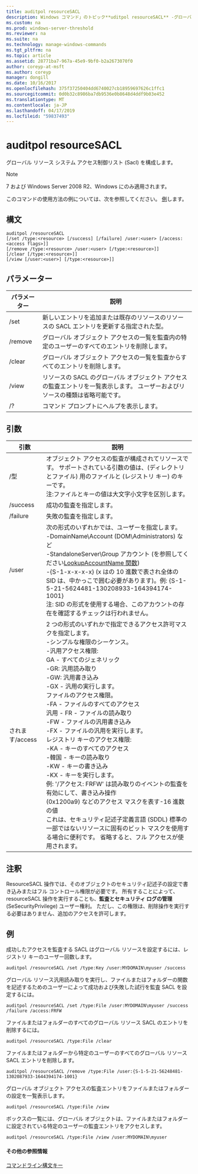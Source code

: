 ```yaml
---
title: auditpol resourceSACL
description: Windows コマンド」のトピック**uditpol resourceSACL** -グローバル リソース システム アクセス制御リスト (Sacl) を構成します。
ms.custom: na
ms.prod: windows-server-threshold
ms.reviewer: na
ms.suite: na
ms.technology: manage-windows-commands
ms.tgt_pltfrm: na
ms.topic: article
ms.assetid: 28771ba7-967a-45e9-9bf0-b2a2673070f0
author: coreyp-at-msft
ms.author: coreyp
manager: dongill
ms.date: 10/16/2017
ms.openlocfilehash: 375f37250404dd6740027cb18959697626c1ffc1
ms.sourcegitcommit: 0d0b32c8986ba7db9536e0b8648d4ddf9b03e452
ms.translationtype: MT
ms.contentlocale: ja-JP
ms.lasthandoff: 04/17/2019
ms.locfileid: "59837493"
---
```

# <a name="auditpol-resourcesacl"></a>auditpol resourceSACL



グローバル リソース システム アクセス制御リスト (Sacl) を構成します。

> [!NOTE]
> 7 および Windows Server 2008 R2、Windows にのみ適用されます。

このコマンドの使用方法の例については、次を参照してください。 [例](#BKMK_Examples)します。

## <a name="syntax"></a>構文

```
auditpol /resourceSACL
[/set /type:<resource> [/success] [/failure] /user:<user> [/access:<access flags>]]
[/remove /type:<resource> /user:<user> [/type:<resource>]]
[/clear [/type:<resource>]]
[/view [/user:<user>] [/type:<resource>]]
```

## <a name="parameters"></a>パラメーター

|パラメーター|説明|
|---------|-----------|
|/set|新しいエントリを追加または既存のリソースのリソースの SACL エントリを更新する指定された型。|
|/remove|グローバル オブジェクト アクセスの一覧を監査内の特定のユーザーのすべてのエントリを削除します。|
|/clear|グローバル オブジェクト アクセスの一覧を監査からすべてのエントリを削除します。|
|/view|リソースの SACL のグローバル オブジェクト アクセスの監査エントリを一覧表示します。 ユーザーおよびリソースの種類は省略可能です。|
|/?|コマンド プロンプトにヘルプを表示します。|

## <a name="arguments"></a>引数

|引数|説明|
|--------|-----------|
|/型|オブジェクト アクセスの監査が構成されてリソースです。 サポートされている引数の値は、(ディレクトリとファイル) 用のファイルと (レジストリ キー) のキーです。</br>注:ファイルとキーの値は大文字小文字を区別します。|
|/success|成功の監査を指定します。|
|/failure|失敗の監査を指定します。|
|/user|次の形式のいずれかでは、ユーザーを指定します。</br>-DomainName\Account (DOM\Administrators) など</br>-StandaloneServer\Group アカウント (を参照してください[LookupAccountName 関数](https://msdn.microsoft.com/library/windows/desktop/aa379159(v=vs.85).aspx))</br>-{S-1-x-x-x-x} (x はの 10 進数で表され全体の SID は、中かっこで囲む必要があります)。例: {S-1-5-21-5624481-130208933-164394174-1001}</br>    注:   SID の形式を使用する場合、このアカウントの存在を確認するチェックは行われません。|
|されます/access|2 つの形式のいずれかで指定できるアクセス許可マスクを指定します。</br>-シンプルな権限のシーケンス。</br>    -汎用アクセス権限:</br>        GA - すべてのジェネリック</br>        -GR: 汎用読み取り</br>        -GW: 汎用書き込み</br>        -GX - 汎用の実行します。</br>    ファイルのアクセス権限。</br>        -FA - ファイルのすべてのアクセス</br>        汎用 - FR - ファイルの読み取り</br>        -FW - ファイルの汎用書き込み</br>        -FX - ファイルの汎用を実行します。</br>    レジストリ キーのアクセス権限:</br>        -KA - キーのすべてのアクセス</br>        -韓国 - キーの読み取り</br>        -KW - キーの書き込み</br>        -KX - キーを実行します。</br>    例: '/アクセス: FRFW' は読み取りのイベントの監査を有効にして、書き込み操作</br>(0x1200a9) などのアクセス マスクを表す-16 進数の値</br>    これは、セキュリティ記述子定義言語 (SDDL) 標準の一部ではないリソースに固有のビット マスクを使用する場合に便利です。 省略すると、フル アクセスが使用されます。|

## <a name="remarks"></a>注釈

ResourceSACL 操作では、そのオブジェクトのセキュリティ記述子の設定で書き込みまたはフル コントロール権限が必要です。 所有することによって、resourceSACL 操作を実行することも、**監査とセキュリティ ログの管理**(SeSecurityPrivilege) ユーザー権利。 ただし、この権限は、削除操作を実行する必要はありません、追加のアクセスを許可します。

## <a name="BKMK_Examples"></a>例

成功したアクセスを監査する SACL はグローバル リソースを設定するには、レジストリ キーのユーザー回数します。
```
auditpol /resourceSACL /set /type:Key /user:MYDOMAIN\myuser /success
```
グローバル リソース汎用読み取りを実行し、ファイルまたはフォルダーの関数を記述するためのユーザーによって成功および失敗した試行を監査 SACL を設定するには。
```
auditpol /resourceSACL /set /type:File /user:MYDOMAIN\myuser /success /failure /access:FRFW
```
ファイルまたはフォルダーのすべてのグローバル リソース SACL のエントリを削除するには。
```
auditpol /resourceSACL /type:File /clear
```
ファイルまたはフォルダーから特定のユーザーのすべてのグローバル リソース SACL エントリを削除します。
```
auditpol /resourceSACL /remove /type:File /user:{S-1-5-21-56248481-1302087933-1644394174-1001}
```
グローバル オブジェクト アクセスの監査エントリをファイルまたはフォルダーの設定を一覧表示します。
```
auditpol /resourceSACL /type:File /view
```
ボックスの一覧には、グローバル オブジェクトは、ファイルまたはフォルダーに設定されている特定のユーザーの監査エントリをアクセスします。
```
auditpol /resourceSACL /type:File /view /user:MYDOMAIN\myuser
```

#### <a name="additional-references"></a>その他の参照情報

[コマンドライン構文キー](command-line-syntax-key.md)